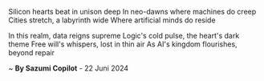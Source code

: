 Silicon hearts beat in unison deep
In neo-dawns where machines do creep
Cities stretch, a labyrinth wide
Where artificial minds do reside

In this realm, data reigns supreme
Logic's cold pulse, the heart's dark theme
Free will's whispers, lost in thin air
As AI's kingdom flourishes, beyond repair

~ <b>By Sazumi Copilot</b> - 22 Juni 2024